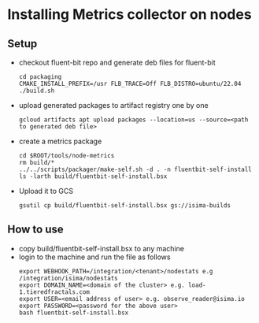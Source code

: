 # Installing Metrics collector on nodes

## Setup
- checkout fluent-bit repo and generate deb files for fluent-bit
   ```
   cd packaging
   CMAKE_INSTALL_PREFIX=/usr FLB_TRACE=Off FLB_DISTRO=ubuntu/22.04 ./build.sh
   ```
- upload generated packages to artifact registry one by one
  ```
  gcloud artifacts apt upload packages --location=us --source=<path to generated deb file>
  ```
- create a metrics package
  ```
  cd $ROOT/tools/node-metrics
  rm build/*
  ../../scripts/packager/make-self.sh -d . -n fluentbit-self-install
  ls -larth build/fluentbit-self-install.bsx
  ```
- Upload it to GCS
  ```
  gsutil cp build/fluentbit-self-install.bsx gs://isima-builds
  ```
  

## How to use
- copy build/fluentbit-self-install.bsx to any machine
- login to the machine and run the file as follows
   ```
   export WEBHOOK_PATH=/integration/<tenant>/nodestats e.g /integration/isima/nodestats
   export DOMAIN_NAME=<domain of the cluster> e.g. load-1.tieredfractals.com
   export USER=<email address of user> e.g. observe_reader@isima.io
   export PASSWORD=<password for the above user>
   bash fluentbit-self-install.bsx
   ```
